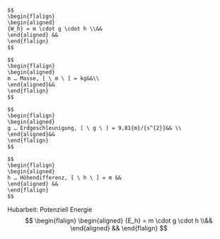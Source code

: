 
``` ad-formel
$$
\begin{flalign}
\begin{aligned}
{W_h} = m \cdot g \cdot h \\&& 
\end{aligned} &&
\end{flalign}
$$

$$
\begin{flalign}
\begin{aligned}
m … Masse, [ \ m \ ] = kg&&\\
\end{aligned}&&
\end{flalign}
$$

$$
\begin{flalign}
\begin{aligned}
g … Erdgeschleunigung, [ \ g \ ] = 9,81{m}/{s^{2}}&& \\
\end{aligned}&&
\end{flalign}
$$

$$
\begin{flalign}
\begin{aligned}
h … Höhendifferenz, [ \ h \ ] = m && 
\end{aligned} &&
\end{flalign}
$$

```


Hubarbeit: Potenziell Energie
$$
\begin{flalign}
\begin{aligned}
{E_h} = m \cdot g \cdot h \\&& 
\end{aligned} &&
\end{flalign}
$$
